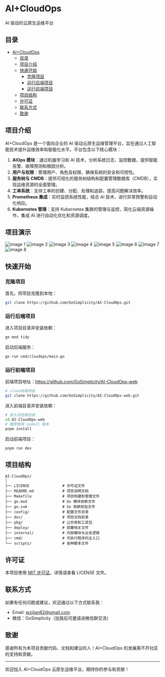 # AI+CloudOps

AI 驱动的云原生运维平台

## 目录

- [AI+CloudOps](#AICloudOps)
  - [目录](#目录)
  - [项目介绍](#项目介绍)
  - [快速开始](#快速开始)
    - [克隆项目](#克隆项目)
    - [运行后端项目](#运行后端项目)
    - [运行前端项目](#运行前端项目)
  - [项目结构](#项目结构)
  - [许可证](#许可证)
  - [联系方式](#联系方式)
  - [致谢](#致谢)

## 项目介绍

AI+CloudOps 是一个面向企业的 AI 驱动云原生运维管理平台，旨在通过人工智能技术提升运维效率和智能化水平。平台包含以下核心模块：

1. **AIOps 模块**：通过机器学习和 AI 技术，分析系统日志、监控数据，提供智能告警、故障预测和根因分析。
2. **用户与权限**：管理用户、角色及权限，确保系统的安全和可控性。
3. **服务树与 CMDB**：提供可视化的服务树结构和配置管理数据库（CMDB），实现运维资源的全面管理。
4. **工单系统**：支持工单的创建、分配、处理和追踪，提高问题解决效率。
5. **Prometheus 集成**：实时监控系统性能，结合 AI 技术，进行异常预警和自动化响应。
6. **Kubernetes 管理**：支持 Kubernetes 集群的管理与监控，简化云端资源操作，集成 AI 进行自动化优化和资源调度。

## 项目演示

![image 1](image/1.png)
![image 2](image/2.png)
![image 3](image/3.png)
![image 4](image/4.png)
![image 5](image/5.png)
![image 6](image/6.png)
![image 7](image/7.png)
![image 8](image/8.png)

## 快速开始

### 克隆项目

首先，将项目克隆到本地：

```bash
git clone https://github.com/GoSimplicity/AI-CloudOps.git
```

### 运行后端项目

进入项目目录并安装依赖：

```bash
go mod tidy
```

启动后端服务：

```bash
go run cmd/cloudops/main.go
```

### 运行前端项目

前端项目地址：<https://github.com/GoSimplicity/AI-CloudOps-web>

```bash
# clone前端项目
git clone https://github.com/GoSimplicity/AI-CloudOps-web.git
```

进入前端目录并安装依赖：

```bash
# 进入项目根目录
cd AI-CloudOps-web
# 推荐使用 node21 版本
pnpm install
```

启动前端项目：

```bash
pnpm run dev
```

## 项目结构

```text
AI-CloudOps/
│
├── LICENSE               # 许可证文件
├── README.md             # 项目说明文档
├── Makefile              # 项目构建和管理文件
├── go.mod                # Go 模块依赖文件
├── go.sum                # Go 依赖校验文件
├── config/               # 配置文件目录
├── doc/                  # 项目文档目录
├── pkg/                  # 公共库和工具包
├── deploy/               # 部署相关文件
├── internal/             # 内部模块与业务逻辑
├── cmd/                  # 可执行程序的主入口
└── scripts/              # 各种脚本文件
```

## 许可证

本项目使用 [MIT 许可证](./LICENSE)，详情请查看 LICENSE 文件。

## 联系方式

如果有任何问题或建议，欢迎通过以下方式联系我：

- Email: [wzijian62@gmail.com](mailto:wzijian62@gmail.com)
- 微信：GoSimplicity（加我后可邀请进微信群交流）

## 致谢

感谢所有为本项目贡献代码、文档和建议的人！AI+CloudOps 的发展离不开社区的支持和贡献。

---

欢迎加入 AI+CloudOps 云原生运维平台，期待你的参与和贡献！